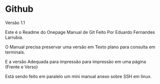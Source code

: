 # Github

Versão 1.1

Este é o Readme do Onepage Manual de Git Feito Por Eduardo Fernandes Larrubia.

O Manual precisa preservar uma versão em Texto plano para consulta em terminais.

E a versão Adequada para impressão para impressão em uma página (Frente e Verso)

Está sendo feito em paralelo um mini manual anexo sobre SSH em linux.

